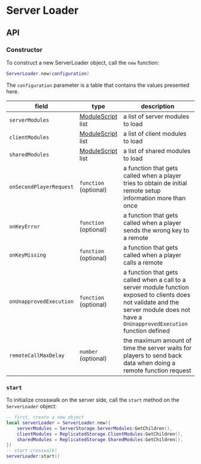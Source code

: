 # Server Loader

## API

### Constructor

To construct a new ServerLoader object, call the `new` function:

```lua
ServerLoader.new(configuration)
```

The `configuration` parameter is a table that contains the values presented here.

| field | type | description |
| -- | -- | -- |
| `serverModules` | [ModuleScript](https://developer.roblox.com/en-us/api-reference/class/ModuleScript) list | a list of server modules to load |
| `clientModules` | [ModuleScript](https://developer.roblox.com/en-us/api-reference/class/ModuleScript) list | a list of client modules to load |
| `sharedModules` | [ModuleScript](https://developer.roblox.com/en-us/api-reference/class/ModuleScript) list | a list of shared modules to load |
| `onSecondPlayerRequest` | `function` (optional) | a function that gets called when a player tries to obtain de initial remote setup information more than once |
| `onKeyError` | `function` (optional) | a function that gets called when a player sends the wrong key to a remote |
| `onKeyMissing` | `function` (optional) | a function that gets called when a player calls a remote |
| `onUnapprovedExecution` | `function` (optional) | a function that gets called when a call to a server module function exposed to clients does not validate and the server module does not have a `OnUnapprovedExecution` function defined |
| `remoteCallMaxDelay` | `number` (optional) | the maximum amount of time the server waits for players to send back data when doing a remote function request |

### `start`

To initialize crosswalk on the server side, call the `start` method on the `ServerLoader` object:

```lua
-- first, create a new object
local serverLoader = ServerLoader.new({
    serverModules = ServerStorage.ServerModules:GetChildren(),
    clientModules = ReplicatedStorage.ClientModules:GetChildren(),
    sharedModules = ReplicatedStorage.SharedModules:GetChildren(),
})
-- start crosswalk!
serverLoader:start()
```
